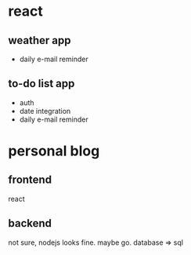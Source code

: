 # react
## weather app
- daily e-mail reminder
## to-do list app
- auth
- date integration
- daily e-mail reminder

# personal blog

## frontend
react
## backend
not sure, nodejs looks fine.
maybe go.
database => sql
